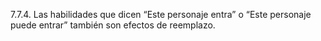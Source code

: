 7.7.4. Las habilidades que dicen “Este personaje entra” o “Este personaje puede entrar” también son efectos de reemplazo.